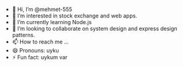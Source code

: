 - 👋 Hi, I’m @mehmet-555
- 👀 I’m interested in stock exchange and web apps.
- 🌱 I’m currently learning Node.js
- 💞️ I’m looking to collaborate on system design and express design patterns.
- 📫 How to reach me ...
- 😄 Pronouns: uyku
- ⚡ Fun fact: uykum var 

<!---
mehmet-555/mehmet-555 is a ✨ special ✨ repository because its `README.md` (this file) appears on your GitHub profile.
You can click the Preview link to take a look at your changes.
--->
